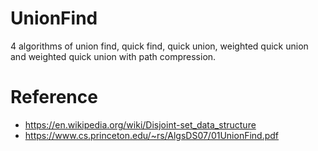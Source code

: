 # UnionFind
4 algorithms of union find, quick find, quick union, weighted quick union and weighted quick union with path compression.

# Reference
 * https://en.wikipedia.org/wiki/Disjoint-set_data_structure
 * https://www.cs.princeton.edu/~rs/AlgsDS07/01UnionFind.pdf
